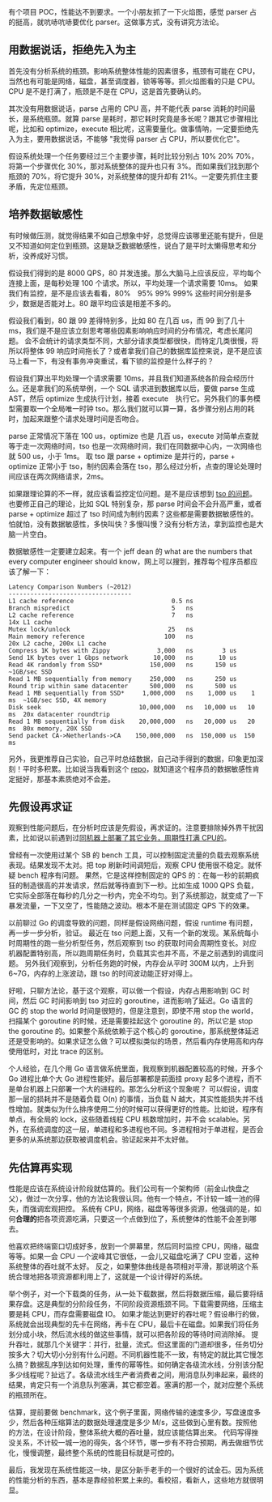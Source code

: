 有个项目 POC，性能达不到要求。一个小朋友抓了一下火焰图，感觉 parser 占的挺高，就吭哧吭哧要优化 parser。这做事方式，没有讲究方法论。

## 用数据说话，拒绝先入为主

首先没有分析系统的瓶颈。影响系统整体性能的因素很多，瓶颈有可能在 CPU，当然也有可能是网络，磁盘，甚至调度器，锁等等等。抓火焰图看的只是 CPU。CPU 是不是打满了，瓶颈是不是在 CPU，这是首先要确认的。

其次没有用数据说话，parse 占用的 CPU 高，并不能代表 parse 消耗的时间最长，是系统瓶颈。就算 parse 是耗时，那它耗时究竟是多长呢？跟其它步骤相比呢，比如和 optimize，execute 相比呢，这需要量化。做事情呐，一定要拒绝先入为主，要用数据说话，不能够 "我觉得 parser 占 CPU，所以要优化它"。

假设系统处理一个任务要经过三个主要步骤，耗时比较分别占 10% 20% 70%，将第一个步骤优化 30%，那对系统整体的提升也只有 3%。而如果我们找到那个瓶颈的 70%，将它提升 30%，对系统整体的提升却有 21%。一定要先抓住主要矛盾，先定位瓶颈。

## 培养数据敏感性

有时候做压测，就觉得结果不如自己想象中好，总觉得应该哪里还能有提升，但是又不知道如何定位到瓶颈。这是缺乏数据敏感性，说白了是平时太懒得思考和分析，没养成好习惯。

假设我们得到的是 8000 QPS，80 并发连接。那么大脑马上应该反应，平均每个连接上面，是每秒处理 100 个请求。所以，平均处理一个请求需要 10ms。
如果我们有监控，是不是应该去看看，80%　95% 99% 999% 这些时间分别是多少，数据是否能对上。80 跟平均应该是相差不多的。

假设我们看到，80 跟 99 差得特别多，比如 80 在几百 us，而 99 到了几十 ms，我们是不是应该立刻思考哪些因素影响响应时间的分布情况，考虑长尾问题。
会不会统计的请求类型不同，大部分请求类型都很快，而特定几类很慢，将所以将整体 99 响应时间拖长了？或者拿我们自己的数据库监控来说，是不是应该马上看一下，有没有事务冲突重试，看下锁的监控是什么样子的？

假设我们算出平均处理一个请求需要 10ms，并且我们知道系统各阶段会经历什么。还是拿我们的系统举例，一个 SQL 请求进到数据库以后，要做 parse 生成 AST，然后 optimize 生成执行计划，接着 execute　执行它。另外我们的事务模型需要取一个全局唯一时钟 tso。那么我们就可以算一算，各步骤分别占用的耗时，加起来跟整个请求处理时间是否吻合。

parse 正常情况下落在 100 us，optimize 也是 几百 us，execute 对简单点查就等于走一次网络时间，tso 也是一次网络时间，我们在同数据中心内，一次网络也就 500 us，小于 1ms。
取 tso 跟 parse + optimize 是并行的，parse + optimize 正常小于 tso，制约因素会落在 tso，那么经过分析，点查的理论处理时间应该在两次网络请求，2ms。

如果跟理论算的不一样，就应该看监控定位问题。是不是应该想到 [tso 的问题](go-scheduler-pitfall.md)。也要修正自己的理论，比如 SQL 特别复杂，那 parse 时间会不会升高严重，或者 parse + optimize 超过了 tso 时间成为制约因素？这些都是需要数据敏感性的。怕就怕，没有数据敏感性，多快叫快？多慢叫慢？没有分析方法，拿到监控也是大脑一片空白。

数据敏感性一定要建立起来。有一个 jeff dean 的 what are the numbers that every computer engineer should know，网上可以搜到，推荐每个程序员都应该了解一下：

    Latency Comparison Numbers (~2012)
    ----------------------------------
    L1 cache reference                           0.5 ns
    Branch mispredict                            5   ns
    L2 cache reference                           7   ns                      14x L1 cache
    Mutex lock/unlock                           25   ns
    Main memory reference                      100   ns                      20x L2 cache, 200x L1 cache
    Compress 1K bytes with Zippy             3,000   ns        3 us
    Send 1K bytes over 1 Gbps network       10,000   ns       10 us
    Read 4K randomly from SSD*             150,000   ns      150 us          ~1GB/sec SSD
    Read 1 MB sequentially from memory     250,000   ns      250 us
    Round trip within same datacenter      500,000   ns      500 us
    Read 1 MB sequentially from SSD*     1,000,000   ns    1,000 us    1 ms  ~1GB/sec SSD, 4X memory
    Disk seek                           10,000,000   ns   10,000 us   10 ms  20x datacenter roundtrip
    Read 1 MB sequentially from disk    20,000,000   ns   20,000 us   20 ms  80x memory, 20X SSD
    Send packet CA->Netherlands->CA    150,000,000   ns  150,000 us  150 ms
    
另外，我更推荐自己实验，自己平时总结数据，自己动手得到的数据，印象更加深刻！平时多积累。比如说当我看到这个 [repo](https://github.com/bg5sbk/go-labs)，就知道这个程序员的数据敏感性肯定挺好，那基本素质绝对不会差。

## 先假设再求证

观察到性能问题后，在分析时应该是先假设，再求证的。注意要排除掉外界干扰因素，比如说以前遇到过[同机器上部署了其它业务，周期性打满 CPU的](近期竞价服务的几个性能优化点.md)。

曾经有一次使用过某个 SB 的 bench 工具，可以控制固定流量的负载去观察系统表现。结果发现不太对。把 top 刷新时间调短后，观察 CPU 使用很不稳定。就怀疑 bench 程序有问题。
果然，它是这样控制固定的 QPS 的：在每一秒的前期疯狂的制造很高的并发请求，然后就等待直到下一秒。比如生成 1000 QPS 负载，它实际全部落在每秒的几分之一秒内，完全不均匀。到了系统那边，就变成了一下暴发流量，一下又空了，性能随之波动。根本不是在测试固定 QPS 下的效果。

以前聊过 Go 的调度导致的问题，同样是假设网络问题，假设 runtime 有问题，再一步一步分析，验证。
最近在 tso 问题上面，又有一个新的发现。某系统每小时周期性的跑一些分析型任务，然后观察到 tso 的获取时间会周期性变长。对应机器配置特别高，所以跑周期任务时，负载其实也并不高，不是之前遇到的调度问题。
另外我们观察到，分析任务跑的时候，内存会从平时 300M 以内，上升到 6~7G，内存的上涨波动，跟 tso 的时间波动能正好对得上。

好啦，只聊方法论，基于这个观察，可以做一个假设，内存占用影响到 GC 时间，然后 GC 时间影响到 tso 对应的 goroutine，进而影响了延迟。Go 语言的 GC 的 stop the world 时间是很短的，但是注意到，即使不用 stop the world，扫描某个 goroutine 的时候，还是需要挂起这个 goroutine 的，所以它是 stop the goroutine 的。如果整个系统依赖于这个核心的 goroutine，那系统整体延迟还是受影响的。如果求证怎么做？可以模拟类似的场景，然后看内存使用高和内存使用低时，对比 trace 的区别。

个人经验，在几个用 Go 语言做系统里面，我观察到机器配置较高的时候，开多个 Go 进程比单个大 Go 进程性能好。最后部署都是前面挂 proxy 起多个进程，而不是单台机器上只部署一个大的进程的。那怎么分析这个现象呢？
可以假设，调度那一层的损耗并不是随着负载 O(n) 的事情，当负载 N 越大，其实性能损失并不线性增加。就类似为什么排序使用二分的时候可以获得更好的性能。比如说，程序有单点，有全局的 lock，这些随着线程 CPU 核数增加时，并不会 scalable。另外，在系统调度的这一层，单进程和多进程也不同。多进程相对于单进程，是否会更多的从系统那边获取被调度机会。验证起来并不太好做。

## 先估算再实现

性能是应该在系统设计阶段就估算的。我们公司有一个架构师（前金山快盘之父），做过一次分享，他的方法论我很认同。他有一个特点，不计较一城一池的得失，而强调宏观把控。
系统有 CPU，网络，磁盘等等很多资源，他强调的是，如何**合理的**把各项资源吃满，只要这一个点做到位了，系统整体的性能不会差到哪去。

他喜欢把终端窗口切成好多，放到一个屏幕里，然后同时监控 CPU，网络，磁盘等等。如果一会 CPU 一个波峰其它很低，一会儿又磁盘吃满了 CPU 空着，这种系统整体的吞吐就不太好。
反之，如果整体曲线是各项相对平滑，那说明这个系统合理地把各项资源都利用上了，这就是一个设计得好的系统。

举个例子，对一个下载类的任务，从一处下载数据，然后将数据压缩，最后要将结果存盘。这是典型的分阶段任务，不同阶段资源瓶颈不同。下载需要网络，压缩主要是耗 CPU，而存盘需要磁盘 IO。
如果才能达到更好的吞吐呢？假设串行的做，系统就会出现典型的先卡在网络，再卡在 CPU，最后卡在磁盘。如果我们将任务划分成小块，然后流水线的做这些事情，就可以把各阶段的等待时间消除掉。
提升吞吐，就那几个关键字：并行，批量，流式。但这里面的门道却很多，任务切分按多大？切大切小分别有什么问题。不同机器性能不一致，有特定的就比其它慢怎么搞？数据乱序到达如何处理，重传的幂等性。如何确定各级流水线，分别该分配多少线程呢？扯远了。各级流水线生产者消费者之间，用消息队列串起来，最终的结果，肯定只有一个消息队列塞满，其它都空着。塞满的那一个，就对应整个系统的瓶颈所在。

估算，提前要做 benchmark，这个例子里面，网络传输的速度多少，写盘速度多少，然后各种压缩算法的数据处理速度是多少 M/s，这些做到心里有数。按照他的方法，在设计阶段，整体系统大概的吞吐量，就应该能估算出来。
代码写得挫没关系，不计较一城一池的得失，各个环节，哪一步有不符合预期，再去做细节优化，慢慢调整，最终整个系统的性能目标就是可控的。

最后，我发现在系统性能这一块，是区分新手老手的一个很好的试金石。因为系统的性能分析的东西，基本是靠经验积累上来的。看校招，看新人，这些地方就很明显。
